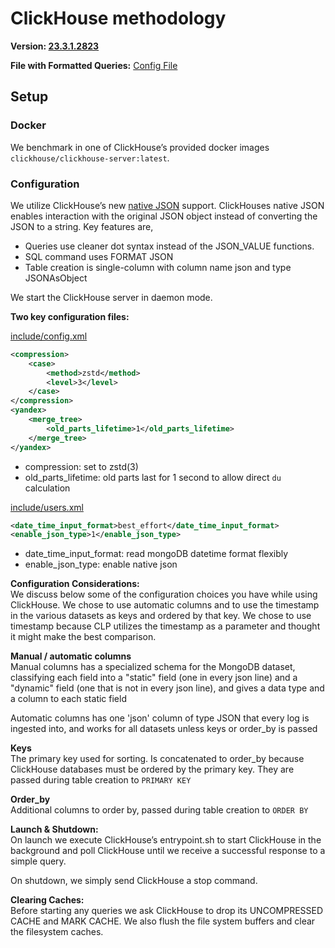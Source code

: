 # ClickHouse methodology

**Version: [23.3.1.2823](https://hub.docker.com/layers/clickhouse/clickhouse-server/23.3.1.2823/images/sha256-b88fd8c71b64d3158751337557ff089ff7b0d1ebf81d9c4c7aa1f0b37a31ee64?context=explore)**

**File with Formatted Queries:** [Config File](/assets/clickhouse_native_json/config.yaml)

## Setup

### Docker   
We benchmark in one of ClickHouse’s provided docker images `clickhouse/clickhouse-server:latest`.

### Configuration  
We utilize ClickHouse’s new [native JSON](https://clickhouse.com/docs/interfaces/formats/JSON) support. ClickHouses native JSON enables interaction with the original JSON object instead of converting the JSON to a string. Key features are,

* Queries use cleaner dot syntax instead of the JSON\_VALUE functions.  
* SQL command uses FORMAT JSON  
* Table creation is single-column with column name json and type JSONAsObject

We start the ClickHouse server in daemon mode.

**Two key configuration files:**

[include/config.xml](/assets/clickhouse_native_json/include/config.xml)

```xml
<compression>  
    <case>  
        <method>zstd</method>    
        <level>3</level>  
    </case>  
</compression> 
<yandex>  
    <merge_tree>  
        <old_parts_lifetime>1</old_parts_lifetime>  
    </merge_tree>  
</yandex>
```
* compression: set to zstd(3)  
* old_parts_lifetime: old parts last for 1 second to allow direct `du` calculation

[include/users.xml](/assets/clickhouse_native_json/include/users.xml)

```xml
<date_time_input_format>best_effort</date_time_input_format>  
<enable_json_type>1</enable_json_type>
```
* date_time_input_format: read mongoDB datetime format flexibly  
* enable_json_type: enable native json

**Configuration Considerations:**  
We discuss below some of the configuration choices you have while using ClickHouse. We chose to use automatic columns and to use the timestamp in the various datasets as keys and ordered by that key. We chose to use timestamp because CLP utilizes the timestamp as a parameter and thought it might make the best comparison.

**Manual / automatic columns**  
Manual columns has a specialized schema for the MongoDB dataset, classifying each field into a "static" field (one in every json line) and a "dynamic" field (one that is not in every json line), and gives a data type and a column to each static field

Automatic columns has one 'json' column of type JSON that every log is ingested into, and works for all datasets unless keys or order_by is passed

**Keys**  
The primary key used for sorting. Is concatenated to order_by because ClickHouse databases must be ordered by the primary key. They are passed during table creation to `PRIMARY KEY`

**Order\_by**  
Additional columns to order by, passed during table creation to `ORDER BY`

**Launch & Shutdown:**  
On launch we execute ClickHouse’s entrypoint.sh to start ClickHouse in the background and poll ClickHouse until we receive a successful response to a simple query.

On shutdown, we simply send ClickHouse a stop command.

**Clearing Caches:**  
Before starting any queries we ask ClickHouse to drop its UNCOMPRESSED CACHE and MARK CACHE. We also flush the file system buffers and clear the filesystem caches. 